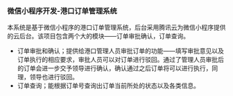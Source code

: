 ### 微信小程序开发-港口订单管理系统

本系统是基于微信小程序的港口订单管理系统，后台采用腾讯云为微信小程序提供的云后台。该项目包含两个大的模块——订单审批确认，订单查询。

- 订单审批和确认；提供给港口管理人员审批订单的功能——填写审批意见以及订单执行的相应要求，审批人员可以对订单进行驳回。通过了管理人员审批后的订单会进一步交予领导进行确认，确认通过之后订单将可以进行执行，同理，领导也进行驳回。
- 订单查询；能根据订单号查询出订单当前所处的状态以及各类信息。

